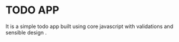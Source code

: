# TODO APP

It is a simple todo app built using core javascript with validations and sensible design .
